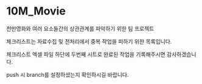 # 10M_Movie
천만영화와 여러 요소들간의 상관관계를 파악하기 위한 팀 프로젝트


체크리스트는 자료수집 및 전처리에서 중복 작업을 피하기 위한 목록입니다.

체크리스트 엑셀 파일 하단에 두번째 시트로 완료된 작업을 기록해주시면 감사하겠습니다. 

push 시 branch를 설정하셨는지 확인하시길 바랍니다.
